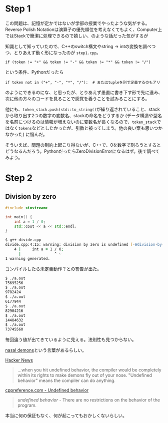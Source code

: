 # Step 1

この問題は、記憶が定かではないが学部の授業でやったような気がする。Reverse Polish Notationは演算子の優先順位を考えなくてもよく、Computer上ではStackで簡潔に処理できるので嬉しい、のような話だった気がするが

知識として知っていたので、C++のswitch構文やstring -> intの変換を調べつつ、とりあえず動く形になったのが `step1.cpp`。

```
if (token != "+" && token != "-" && token != "*" && token != "/")
```

という条件、Pythonだったら

```
if token not in ("+", "-", "*", "/"):  # またはtupleを別で定義するのもアリ
```

のようにできるのにな、と思ったが、とりあえず愚直に書き下す形で先に進み、次に他の方々のコードを見ることで感覚を養うことを試みることにする。

他にも、`token_stack.push(std::to_string()`が繰り返されていること、stackから取り出す2つの数字の変数名、stackの命名をどうするか (データ構造や型名を名前につけるのは情報が増えないのに変数名が長くなるので、`token_stack`ではなく`tokens`などとしたかったが、引数と被ってしまう。他の良い案も思いつかなかった) に悩んだ。

そういえば、問題の制約上起こり得ないが、C++で、0を数字で割ろうとするとどうなるんだろう。PythonだったらZeroDivisionErrorになるはず。後で調べてみよう。

# Step 2

## Division by zero

```cpp
#include <iostream>

int main() {
    int a = 1 / 0;
    std::cout << a << std::endl;
}
```

```zsh
$ g++ divide.cpp
divide.cpp:4:15: warning: division by zero is undefined [-Wdivision-by-zero]
    4 |     int a = 1 / 0;
      |               ^ ~
1 warning generated.
```

コンパイルしたら未定義動作？との警告が出た。

```zsh
$ ./a.out
75695256
$ ./a.out
9782424
$ ./a.out
6177944
$ ./a.out
82904216
$ ./a.out
14484632
$ ./a.out
73745560
```

毎回違う値が出てきているように見える。法則性も見つからない。

[nasal demons](http://www.catb.org/jargon/html/N/nasal-demons.html)という言葉があるらしい。

[Hacker News](https://news.ycombinator.com/item?id=8234013)

> ...when you hit undefined behavior, the compiler would be completely within its rights to make demons fly out of your nose.
> "Undefined behavior" means the compiler can do anything.

[cppreference.com - Undefined behavior](https://en.cppreference.com/w/cpp/language/ub.html)

> *undefined behavior* - There are no restrictions on the behavior of the program.

本当に何の保証もなく、何が起こってもおかしくないらしい。
